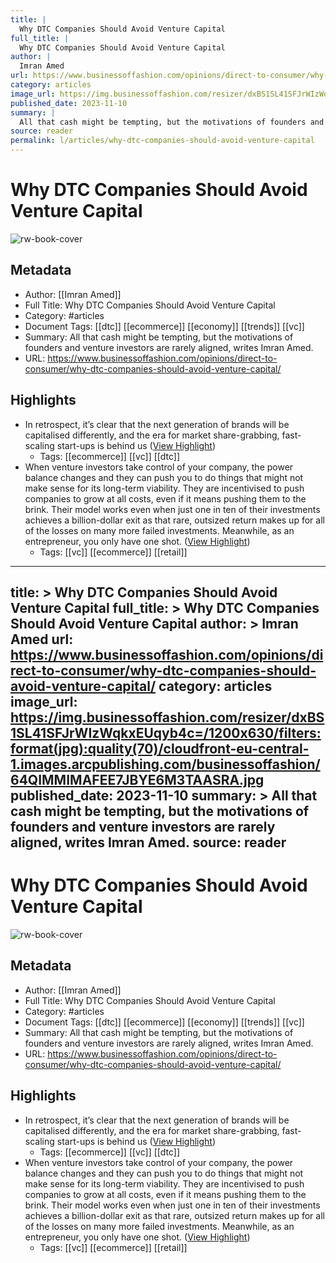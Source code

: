 ```yaml
---
title: |
  Why DTC Companies Should Avoid Venture Capital
full_title: |
  Why DTC Companies Should Avoid Venture Capital
author: |
  Imran Amed
url: https://www.businessoffashion.com/opinions/direct-to-consumer/why-dtc-companies-should-avoid-venture-capital/
category: articles
image_url: https://img.businessoffashion.com/resizer/dxBS1SL41SFJrWIzWqkxEUqyb4c=/1200x630/filters:format(jpg):quality(70)/cloudfront-eu-central-1.images.arcpublishing.com/businessoffashion/64QIMMIMAFEE7JBYE6M3TAASRA.jpg
published_date: 2023-11-10
summary: |
  All that cash might be tempting, but the motivations of founders and venture investors are rarely aligned, writes Imran Amed.
source: reader
permalink: l/articles/why-dtc-companies-should-avoid-venture-capital
---
```

# Why DTC Companies Should Avoid Venture Capital

![rw-book-cover](https://img.businessoffashion.com/resizer/dxBS1SL41SFJrWIzWqkxEUqyb4c=/1200x630/filters:format(jpg):quality(70)/cloudfront-eu-central-1.images.arcpublishing.com/businessoffashion/64QIMMIMAFEE7JBYE6M3TAASRA.jpg)

## Metadata
- Author: [[Imran Amed]]
- Full Title: Why DTC Companies Should Avoid Venture Capital
- Category: #articles
- Document Tags: [[dtc]] [[ecommerce]] [[economy]] [[trends]] [[vc]] 
- Summary: All that cash might be tempting, but the motivations of founders and venture investors are rarely aligned, writes Imran Amed.
- URL: https://www.businessoffashion.com/opinions/direct-to-consumer/why-dtc-companies-should-avoid-venture-capital/

## Highlights
- In retrospect, it’s clear that the next generation of brands will be capitalised differently, and the era for market share-grabbing, fast-scaling start-ups is behind us ([View Highlight](https://read.readwise.io/read/01hfvcdy59ek9qayz88b8zk27e))
    - Tags: [[ecommerce]] [[vc]] [[dtc]] 
- When venture investors take control of your company, the power balance changes and they can push you to do things that might not make sense for its long-term viability. They are incentivised to push companies to grow at all costs, even if it means pushing them to the brink. Their model works even when just one in ten of their investments achieves a billion-dollar exit as that rare, outsized return makes up for all of the losses on many more failed investments.
  Meanwhile, as an entrepreneur, you only have one shot. ([View Highlight](https://read.readwise.io/read/01hfvcf0xfmg4q70b29mjhkenv))
    - Tags: [[vc]] [[ecommerce]] [[retail]] 


---
title: >
  Why DTC Companies Should Avoid Venture Capital
full_title: >
  Why DTC Companies Should Avoid Venture Capital
author: >
  Imran Amed
url: https://www.businessoffashion.com/opinions/direct-to-consumer/why-dtc-companies-should-avoid-venture-capital/
category: articles
image_url: https://img.businessoffashion.com/resizer/dxBS1SL41SFJrWIzWqkxEUqyb4c=/1200x630/filters:format(jpg):quality(70)/cloudfront-eu-central-1.images.arcpublishing.com/businessoffashion/64QIMMIMAFEE7JBYE6M3TAASRA.jpg
published_date: 2023-11-10
summary: >
  All that cash might be tempting, but the motivations of founders and venture investors are rarely aligned, writes Imran Amed.
source: reader
---
# Why DTC Companies Should Avoid Venture Capital

![rw-book-cover](https://img.businessoffashion.com/resizer/dxBS1SL41SFJrWIzWqkxEUqyb4c=/1200x630/filters:format(jpg):quality(70)/cloudfront-eu-central-1.images.arcpublishing.com/businessoffashion/64QIMMIMAFEE7JBYE6M3TAASRA.jpg)

## Metadata
- Author: [[Imran Amed]]
- Full Title: Why DTC Companies Should Avoid Venture Capital
- Category: #articles
- Document Tags: [[dtc]] [[ecommerce]] [[economy]] [[trends]] [[vc]] 
- Summary: All that cash might be tempting, but the motivations of founders and venture investors are rarely aligned, writes Imran Amed.
- URL: https://www.businessoffashion.com/opinions/direct-to-consumer/why-dtc-companies-should-avoid-venture-capital/

## Highlights
- In retrospect, it’s clear that the next generation of brands will be capitalised differently, and the era for market share-grabbing, fast-scaling start-ups is behind us ([View Highlight](https://read.readwise.io/read/01hfvcdy59ek9qayz88b8zk27e))
    - Tags: [[ecommerce]] [[vc]] [[dtc]] 
- When venture investors take control of your company, the power balance changes and they can push you to do things that might not make sense for its long-term viability. They are incentivised to push companies to grow at all costs, even if it means pushing them to the brink. Their model works even when just one in ten of their investments achieves a billion-dollar exit as that rare, outsized return makes up for all of the losses on many more failed investments.
  Meanwhile, as an entrepreneur, you only have one shot. ([View Highlight](https://read.readwise.io/read/01hfvcf0xfmg4q70b29mjhkenv))
    - Tags: [[vc]] [[ecommerce]] [[retail]] 


